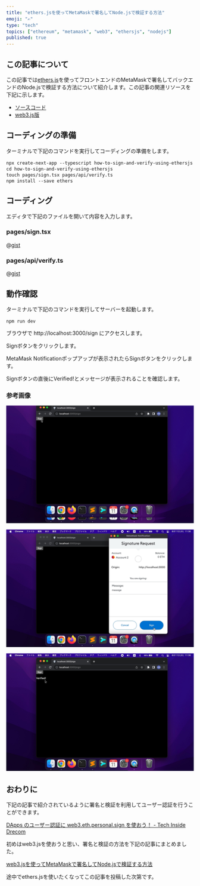 ```yaml
---
title: "ethers.jsを使ってMetaMaskで署名してNode.jsで検証する方法"
emoji: "✍️"
type: "tech"
topics: ["ethereum", "metamask", "web3", "ethersjs", "nodejs"]
published: true
---
```


## この記事について

この記事では[ethers.js](https://www.npmjs.com/package/ethers)を使ってフロントエンドのMetaMaskで署名してバックエンドのNode.jsで検証する方法について紹介します。この記事の関連リソースを下記に示します。

- [ソースコード](https://github.com/tatsuyasusukida/how-to-sign-and-verify-using-web3js)
- [web3.js版](https://zenn.dev/tatsuyasusukida/articles/how-to-sign-and-verify-using-web3js)

## コーディングの準備

ターミナルで下記のコマンドを実行してコーディングの準備をします。

```shell
npx create-next-app --typescript how-to-sign-and-verify-using-ethersjs
cd how-to-sign-and-verify-using-ethersjs
touch pages/sign.tsx pages/api/verify.ts
npm install --save ethers
```



## コーディング

エディタで下記のファイルを開いて内容を入力します。

### pages/sign.tsx

@[gist](https://gist.github.com/tatsuyasusukida/af5e160fac7b88c151ebca6b653b9135?file=sign.tsx)

### pages/api/verify.ts

@[gist](https://gist.github.com/tatsuyasusukida/af5e160fac7b88c151ebca6b653b9135?file=verify.ts)



## 動作確認

ターミナルで下記のコマンドを実行してサーバーを起動します。

```shell
npm run dev
```

ブラウザで http://localhost:3000/sign にアクセスします。

Signボタンをクリックします。

MetaMask Notificationポップアップが表示されたらSignボタンをクリックします。

Signボタンの直後にVerified!とメッセージが表示されることを確認します。

### 参考画像

![](/images/articles/how-to-sign-and-verify-using-web3js/img-check-01.jpg)

![](/images/articles/how-to-sign-and-verify-using-web3js/img-check-02.jpg)

![](/images/articles/how-to-sign-and-verify-using-web3js/img-check-03.jpg)



## おわりに

下記の記事で紹介されているように署名と検証を利用してユーザー認証を行うことができます。

[DApps のユーザー認証に web3.eth.personal.sign を使おう！ - Tech Inside Drecom](https://tech.drecom.co.jp/dapps-use-web3-eth-personal-sign/)

初めはweb3.jsを使おうと思い、署名と検証の方法を下記の記事にまとめました。

[web3.jsを使ってMetaMaskで署名してNode.jsで検証する方法](https://zenn.dev/tatsuyasusukida/articles/how-to-sign-and-verify-using-web3js)

途中でethers.jsを使いたくなってこの記事を投稿した次第です。
